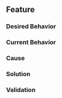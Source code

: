 ## Feature

### Desired Behavior

[> 👤 _Who is the user, and what do they want to do?_]: #


### Current Behavior

[> 🤔 _What is the user doing now?_]: #


### Cause

[> 🔎 _Why is there a discrepancy?_]: #


### Solution

[> ⚖️ _How are we resolving the discrepancy?_]: #


### Validation

[> ⭐️ _How can we prove the solution works?_]: #

[> ✅ _I find it helpful to annotate expected behavior on validation success using an annotation like this._]: #
